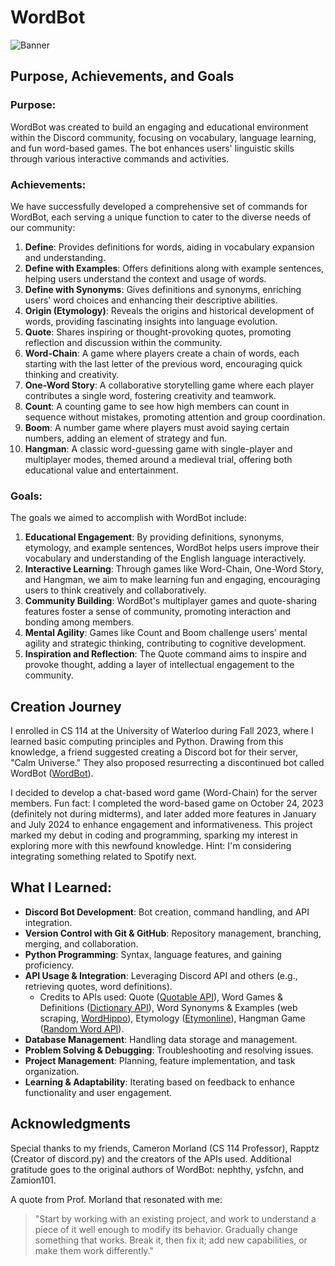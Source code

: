 # WordBot
![Banner](https://media.discordapp.net/attachments/865310876319612935/1239481704012582914/New_Project.png?ex=66922eca&is=6690dd4a&hm=1d46a8b09b4c08ced964e9b54ec276af7d7678fddc02990de95256c8ba1991ff&=&format=webp&quality=lossless)
## Purpose, Achievements, and Goals

### Purpose:
WordBot was created to build an engaging and educational environment within the Discord community, focusing on vocabulary, language learning, and fun word-based games. The bot enhances users' linguistic skills through various interactive commands and activities.

### Achievements:
We have successfully developed a comprehensive set of commands for WordBot, each serving a unique function to cater to the diverse needs of our community:

1. **Define**: Provides definitions for words, aiding in vocabulary expansion and understanding.
2. **Define with Examples**: Offers definitions along with example sentences, helping users understand the context and usage of words.
3. **Define with Synonyms**: Gives definitions and synonyms, enriching users' word choices and enhancing their descriptive abilities.
4. **Origin (Etymology)**: Reveals the origins and historical development of words, providing fascinating insights into language evolution.
5. **Quote**: Shares inspiring or thought-provoking quotes, promoting reflection and discussion within the community.
6. **Word-Chain**: A game where players create a chain of words, each starting with the last letter of the previous word, encouraging quick thinking and creativity.
7. **One-Word Story**: A collaborative storytelling game where each player contributes a single word, fostering creativity and teamwork.
8. **Count**: A counting game to see how high members can count in sequence without mistakes, promoting attention and group coordination.
9. **Boom**: A number game where players must avoid saying certain numbers, adding an element of strategy and fun.
10. **Hangman**: A classic word-guessing game with single-player and multiplayer modes, themed around a medieval trial, offering both educational value and entertainment.

### Goals:
The goals we aimed to accomplish with WordBot include:

1. **Educational Engagement**: By providing definitions, synonyms, etymology, and example sentences, WordBot helps users improve their vocabulary and understanding of the English language interactively.
2. **Interactive Learning**: Through games like Word-Chain, One-Word Story, and Hangman, we aim to make learning fun and engaging, encouraging users to think creatively and collaboratively.
3. **Community Building**: WordBot's multiplayer games and quote-sharing features foster a sense of community, promoting interaction and bonding among members.
4. **Mental Agility**: Games like Count and Boom challenge users' mental agility and strategic thinking, contributing to cognitive development.
5. **Inspiration and Reflection**: The Quote command aims to inspire and provoke thought, adding a layer of intellectual engagement to the community.

## Creation Journey

I enrolled in CS 114 at the University of Waterloo during Fall 2023, where I learned basic computing principles and Python. Drawing from this knowledge, a friend suggested creating a Discord bot for their server, "Calm Universe." They also proposed resurrecting a discontinued bot called WordBot ([WordBot](https://top.gg/bot/708327119851356251)).

I decided to develop a chat-based word game (Word-Chain) for the server members. Fun fact: I completed the word-based game on October 24, 2023 (definitely not during midterms), and later added more features in January and July 2024 to enhance engagement and informativeness. This project marked my debut in coding and programming, sparking my interest in exploring more with this newfound knowledge. Hint: I'm considering integrating something related to Spotify next.

## What I Learned:

- **Discord Bot Development**: Bot creation, command handling, and API integration.
- **Version Control with Git & GitHub**: Repository management, branching, merging, and collaboration.
- **Python Programming**: Syntax, language features, and gaining proficiency.
- **API Usage & Integration**: Leveraging Discord API and others (e.g., retrieving quotes, word definitions).
  - Credits to APIs used: Quote ([Quotable API](https://api.quotable.io/)), Word Games & Definitions ([Dictionary API](https://dictionaryapi.dev)), Word Synonyms & Examples (web scraping, [WordHippo](https://www.wordhippo.com)), Etymology ([Etymonline](https://www.etymonline.com)), Hangman Game ([Random Word API](https://random-word-api.vercel.app)).
- **Database Management**: Handling data storage and management.
- **Problem Solving & Debugging**: Troubleshooting and resolving issues.
- **Project Management**: Planning, feature implementation, and task organization.
- **Learning & Adaptability**: Iterating based on feedback to enhance functionality and user engagement.

## Acknowledgments

Special thanks to my friends, Cameron Morland (CS 114 Professor), Rapptz (Creator of discord.py) and the creators of the APIs used. Additional gratitude goes to the original authors of WordBot: nephthy, ysfchn, and Zamion101.

A quote from Prof. Morland that resonated with me: 
> "Start by working with an existing project, and work to understand a piece of it well enough to modify its behavior. Gradually change something that works. Break it, then fix it; add new capabilities, or make them work differently."
